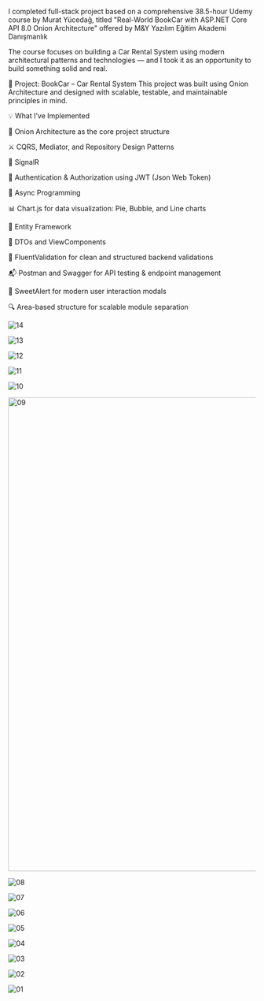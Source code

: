 I completed full-stack project based on a comprehensive 38.5-hour Udemy course by Murat Yücedağ, titled "Real-World BookCar with ASP.NET Core API 8.0 Onion Architecture" offered by M&Y Yazılım Eğitim Akademi Danışmanlık

The course focuses on building a Car Rental System using modern architectural patterns and technologies — and I took it as an opportunity to build something solid and real.

🚗 Project: BookCar – Car Rental System
This project was built using Onion Architecture and designed with scalable, testable, and maintainable principles in mind.

💡 What I’ve Implemented

🧅 Onion Architecture as the core project structure

⚔️ CQRS, Mediator, and Repository Design Patterns

📡 SignalR

🔐 Authentication & Authorization using JWT (Json Web Token)

🔁 Async Programming

📊 Chart.js for data visualization: Pie, Bubble, and Line charts

🧠 Entity Framework

🧾 DTOs and ViewComponents

🎯 FluentValidation for clean and structured backend validations

📬 Postman and Swagger for API testing & endpoint management

🎨 SweetAlert for modern user interaction modals

🔍 Area-based structure for scalable module separation


![14](https://github.com/user-attachments/assets/c99984c2-26ae-4c7a-9b09-fb0c1900087b)





![13](https://github.com/user-attachments/assets/59420602-23d4-4876-a737-fd5b3bbdf22a)





![12](https://github.com/user-attachments/assets/849a3975-4fa9-4e07-b434-6a1d393b5adc)





![11](https://github.com/user-attachments/assets/4b1a8792-f52a-480e-b345-7e64e100abc6)





![10](https://github.com/user-attachments/assets/f1103809-9dcc-4045-b4ad-eb6ece767989)





<img width="1548" height="962" alt="09" src="https://github.com/user-attachments/assets/9da82135-2545-43e5-86ad-ec9ab429bce9" />





![08](https://github.com/user-attachments/assets/69ce67dd-e9b0-465b-85ea-a00e43bf3058)





![07](https://github.com/user-attachments/assets/ad44fdd5-a2fd-4547-9c8a-dfd60267f1a3)





![06](https://github.com/user-attachments/assets/e985179b-3546-44a7-9d92-e51db851a649)





![05](https://github.com/user-attachments/assets/886e6a1f-593d-4f25-8599-e75952f55497)





![04](https://github.com/user-attachments/assets/c3131f27-720b-462b-891d-12dc4f6f56c1)





![03](https://github.com/user-attachments/assets/f7f6011b-10e9-44dd-8a0b-fc8f1f56315b)





![02](https://github.com/user-attachments/assets/5438da35-fe7a-4bf5-9e71-7c33ede28f66)





![01](https://github.com/user-attachments/assets/030e7251-a384-4342-af90-55693e5b4589)



